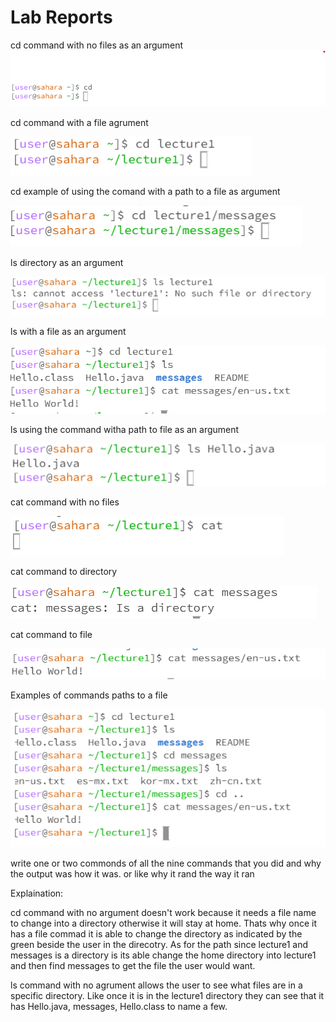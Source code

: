 Lab Reports
===========
cd command with no files as an argument
![Image](cd_NOARG.png)


cd command with a file agrument 

![Image](cd_wfile.png)


cd example of using the comand with a path to a file as argument

![Image](cd_path.png)



ls directory as an argument 

![Image](ls_directory_arg.png)


ls with a file as an argument

![Image](ls2_lab1.PNG)


ls using the command witha path to file as an argument

![Image](ls_file.png)


cat command with no files

![Image](cat_noarg.png)


cat command to directory 

![Image](cat_directory_lab1.PNG)

cat command to file

![Image](cat_lab1.PNG)

Examples of commands paths to a file

![Image](paths.png)

 write one or two commonds of all the nine commands that you did and why the output was how it was. or like why it rand the way it ran

 Explaination:

 cd command with no argument doesn't work because it needs a file name to change into a directory otherwise it will stay at home. Thats why once it has a file commad it is able to change the directory as indicated by the green beside the user in the direcotry. As for the path since lecture1 and messages is a directory is its able change the home directory into lecture1 and then find messages to get the file the user would want.

 ls command with no agrument allows the user to see what files are in a specific directory. Like once it is in the lecture1 directory they can see that it has Hello.java, messages, Hello.class to name a few. 
 








